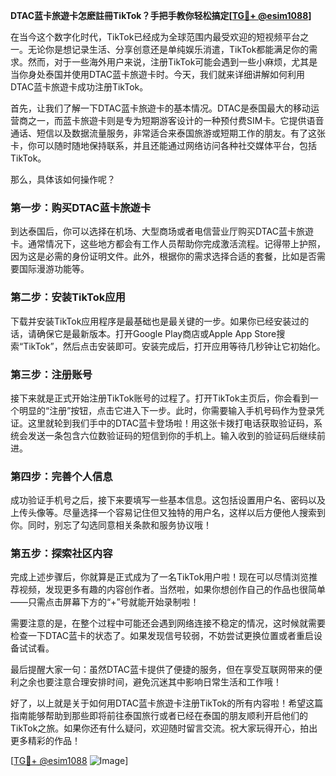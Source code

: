 **DTAC蓝卡旅遊卡怎麽註冊TikTok？手把手教你轻松搞定[[TG💪+ @esim1088](https://t.me/s/esim1088)]**

在当今这个数字化时代，TikTok已经成为全球范围内最受欢迎的短视频平台之一。无论你是想记录生活、分享创意还是单纯娱乐消遣，TikTok都能满足你的需求。然而，对于一些海外用户来说，注册TikTok可能会遇到一些小麻烦，尤其是当你身处泰国并使用DTAC蓝卡旅遊卡时。今天，我们就来详细讲解如何利用DTAC蓝卡旅遊卡成功注册TikTok。

首先，让我们了解一下DTAC蓝卡旅遊卡的基本情况。DTAC是泰国最大的移动运营商之一，而蓝卡旅遊卡则是专为短期游客设计的一种预付费SIM卡。它提供语音通话、短信以及数据流量服务，非常适合来泰国旅游或短期工作的朋友。有了这张卡，你可以随时随地保持联系，并且还能通过网络访问各种社交媒体平台，包括TikTok。

那么，具体该如何操作呢？

### 第一步：购买DTAC蓝卡旅遊卡

到达泰国后，你可以选择在机场、大型商场或者电信营业厅购买DTAC蓝卡旅遊卡。通常情况下，这些地方都会有工作人员帮助你完成激活流程。记得带上护照，因为这是必需的身份证明文件。此外，根据你的需求选择合适的套餐，比如是否需要国际漫游功能等。

### 第二步：安装TikTok应用

下载并安装TikTok应用程序是最基础也是最关键的一步。如果你已经安装过的话，请确保它是最新版本。打开Google Play商店或Apple App Store搜索“TikTok”，然后点击安装即可。安装完成后，打开应用等待几秒钟让它初始化。

### 第三步：注册账号

接下来就是正式开始注册TikTok账号的过程了。打开TikTok主页后，你会看到一个明显的“注册”按钮，点击它进入下一步。此时，你需要输入手机号码作为登录凭证。这里就轮到我们手中的DTAC蓝卡登场啦！用这张卡拨打电话获取验证码，系统会发送一条包含六位数验证码的短信到你的手机上。输入收到的验证码后继续前进。

### 第四步：完善个人信息

成功验证手机号之后，接下来要填写一些基本信息。这包括设置用户名、密码以及上传头像等。尽量选择一个容易记住但又独特的用户名，这样以后方便他人搜索到你。同时，别忘了勾选同意相关条款和服务协议哦！

### 第五步：探索社区内容

完成上述步骤后，你就算是正式成为了一名TikTok用户啦！现在可以尽情浏览推荐视频，发现更多有趣的内容创作者。当然啦，如果你想创作自己的作品也很简单——只需点击屏幕下方的“+”号就能开始录制啦！

需要注意的是，在整个过程中可能还会遇到网络连接不稳定的情况，这时候就需要检查一下DTAC蓝卡的状态了。如果发现信号较弱，不妨尝试更换位置或者重启设备试试看。

最后提醒大家一句：虽然DTAC蓝卡提供了便捷的服务，但在享受互联网带来的便利之余也要注意合理安排时间，避免沉迷其中影响日常生活和工作哦！

好了，以上就是关于如何用DTAC蓝卡旅遊卡注册TikTok的所有内容啦！希望这篇指南能够帮助到那些即将前往泰国旅行或者已经在泰国的朋友顺利开启他们的TikTok之旅。如果你还有什么疑问，欢迎随时留言交流。祝大家玩得开心，拍出更多精彩的作品！

[[TG💪+ @esim1088](https://t.me/s/esim1088) ![Image](https://i.postimg.cc/4NQfJmqS/Snipaste-2025-05-13-00-14-12.png)]